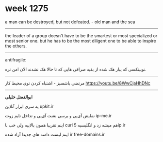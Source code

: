 # week 1275
a man can be destroyed, but not defeated. - old man and the sea

---

the leader of a group doesn't have to be the smartest or most specialized or most senior one. but he has to be the most diligent one to be able to inspire the others.

---

antifragile:

نوبیتکسی که یبار هک شده از بقیه صرافی هایی که تا حالا هک نشدند الان امن تره.

---

مرتضی باشسیز - اشتباه کردن توی محیط کار
https://youtu.be/8WwCjaHhDNc

---

**ابوالفضل خلیلی**

یه سری ابزار آنلاین 
upkit.ir

نمایش آی‌پی و برسی نشت آی‌پی و تداخل تایم زوت
ip-me.ir

اینم تقریبا همون بالاییه ولی خب با curl هم میشه زد و انگلیسیه 
5ip.ir

اینم لیست دامنه های جدیدا آزاد شده ir
free-domains.ir
